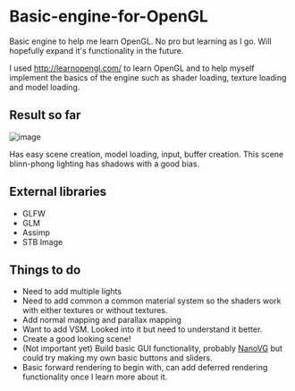 # Basic-engine-for-OpenGL
Basic engine to help me learn OpenGL. No pro but learning as I go. Will hopefully expand it's functionality in the future.

I used http://learnopengl.com/ to learn OpenGL and to help myself implement the basics of the engine such as shader loading, texture loading and model loading.

## Result so far
![image](http://i.imgur.com/DQsmYAs.png)

Has easy scene creation, model loading, input, buffer creation. This scene blinn-phong lighting has shadows with a good bias.

## External libraries
* GLFW
* GLM
* Assimp
* STB Image

## Things to do
* Need to add multiple lights
* Need to add common a common material system so the shaders work with either textures or without textures.
* Add normal mapping and parallax mapping
* Want to add VSM. Looked into it but need to understand it better.
* Create a good looking scene!
* (Not important yet) Build basic GUI functionality, probably [NanoVG](https://github.com/memononen/nanovg) but could try making my own basic buttons and sliders.
* Basic forward rendering to begin with, can add deferred rendering functionality once I learn more about it.

